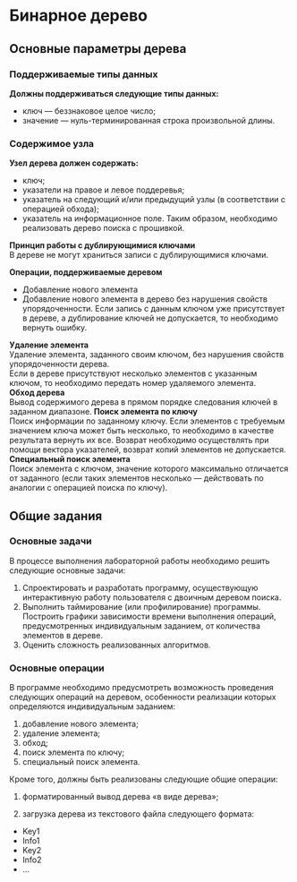 # Бинарное дерево
## Основные параметры дерева
### Поддерживаемые типы данных
**Должны поддерживаться следующие типы данных:**
* ключ — беззнаковое целое число;
* значение — нуль-терминированная строка произвольной длины.
### Содержимое узла
**Узел дерева должен содержать:** <br />
* ключ;
* указатели на правое и левое поддеревья;
* указатель на следующий и/или предыдущий узлы (в соответствии с операцией обхода);
* указатель на информационное поле.
Таким образом, необходимо реализовать дерево поиска с прошивкой.<br />

**Принцип работы с дублирующимися ключами** <br />
В дереве не могут храниться записи с дублирующимися ключами. <br />

**Операции, поддерживаемые деревом** 
* Добавление нового элемента
* Добавление нового элемента в дерево без нарушения свойств упорядоченности. Если запись с
данным ключом уже присутствует в дереве, а дублирование ключей не допускается, то необходимо
вернуть ошибку. <br />

**Удаление элемента** <br />
Удаление элемента, заданного своим ключом, без нарушения свойств упорядоченности дерева. <br />
Если в дереве присутствуют несколько элементов с указанным ключом, то необходимо передать номер удаляемого элемента.<br />
**Обход дерева** <br />
Вывод содержимого дерева в прямом порядке следования ключей в заданном диапазоне.
**Поиск элемента по ключу** <br />
Поиск информации по заданному ключу. Если элементов с требуемым значением ключа может
быть несколько, то необходимо в качестве результата вернуть их все. Возврат необходимо осуществлять при помощи вектора указателей, возврат копий элементов не допускается.<br />
**Специальный поиск элемента** <br />
Поиск элемента с ключом, значение которого максимально отличается от заданного (если таких
элементов несколько — действовать по аналогии с операцией поиска по ключу).

## Общие задания
### Основные задачи
В процессе выполнения лабораторной работы необходимо решить следующие основные задачи:
1. Спроектировать и разработать программу, осуществующую интерактивную работу пользователя с двоичным деревом поиска.
2. Выполнить таймирование (или профилирование) программы. Построить графики зависимости
времени выполнения операций, предусмотренных индивидуальным заданием, от количества
элементов в дереве.
3. Оценить сложность реализованных алгоритмов.


### Основные операции
В программе необходимо предусмотреть возможность проведения следующих операций на деревом, особенности реализации которых определяются индивидуальным заданием:
1. добавление нового элемента;
2. удаление элемента;
3. обход;
4. поиск элемента по ключу;
5. специальный поиск элемента.


Кроме того, должны быть реализованы следующие общие операции:
1. форматированный вывод дерева «в виде дерева»;
   
2. загрузка дерева из текстового файла следующего формата:
* Key1
* Info1
* Key2
* Info2
* ...
